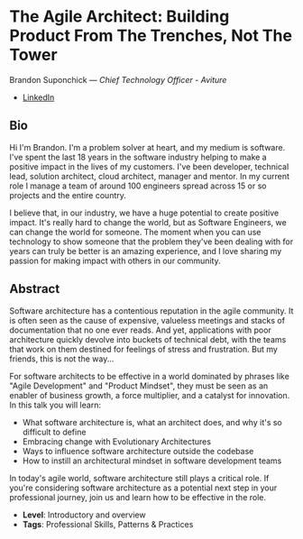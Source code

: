 # The Agile Architect: Building Product From The Trenches, Not The Tower

Brandon Suponchick &mdash; *Chief Technology Officer - Aviture*

- [LinkedIn](https://www.linkedin.com/in/bsuponchick/)

## Bio

Hi I'm Brandon. I'm a problem solver at heart, and my medium is software. I've spent the last 18 years in the software industry helping to make a positive impact in the lives of my customers. I've been developer, technical lead, solution architect, cloud architect, manager and mentor. In my current role I manage a team of around 100 engineers spread across 15 or so projects and the entire country.

I believe that, in our industry, we have a huge potential to create positive impact. It's really hard to change the world, but as Software Engineers, we can change the world for someone. The moment when you can use technology to show someone that the problem they've been dealing with for years can truly be better is an amazing experience, and I love sharing my passion for making impact with others in our community.

## Abstract

Software architecture has a contentious reputation in the agile community. It is often seen as the cause of expensive, valueless meetings and stacks of documentation that no one ever reads. And yet, applications with poor architecture quickly devolve into buckets of technical debt, with the teams that work on them destined for feelings of stress and frustration. But my friends, this is not the way...

For software architects to be effective in a world dominated by phrases like "Agile Development" and "Product Mindset", they must be seen as an enabler of business growth, a force multiplier, and a catalyst for innovation. In this talk you will learn:

* What software architecture is, what an architect does, and why it's so difficult to define
* Embracing change with Evolutionary Architectures
* Ways to influence software architecture outside the codebase
* How to instill an architectural mindset in software development teams

In today's agile world, software architecture still plays a critical role. If you're considering software architecture as a potential next step in your professional journey, join us and learn how to be effective in the role.

- **Level**: Introductory and overview
- **Tags**: Professional Skills, Patterns & Practices
  